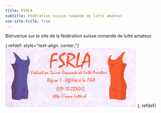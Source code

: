 ```yaml
---
title: FSRLA
subtitle: Fédération suisse romande de lutte amateur
use-site-title: true
---
```


Bienvenue sur le site de la fédération suisse romande de lutte amateur.

{:refdef: style="text-align: center;"}
![logo-fsrla](/img/logo.png)
{: refdef}
